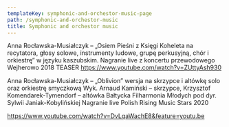 ```yaml
---
templateKey: symphonic-and-orchestor-music-page
path: /symphonic-and-orchestor-music
title: Symphonic and orchestor music
---
```


Anna Rocławska-Musiałczyk –  „Osiem Pieśni z Księgi Koheleta na recytatora, głosy solowe, instrumenty ludowe, grupę perkusyjną, chór i orkiestrę”
w języku kaszubskim. Nagranie live z koncertu przewodowego Wejherowo 2018 TEASER
https://www.youtube.com/watch?v=ZUttyAsh930

Anna Rocławska-Musiałczyk – „Oblivion” wersja na skrzypce i altówkę solo oraz orkiestrę smyczkową
Wyk. Arnaud Kamiński – skrzypce, Krzysztof Komendarek-Tymendorf – altówka
Bałtycka Filharmonia Młodych pod dyr. Sylwii Janiak-Kobylińskiej
Nagranie live Polish Rising Music Stars 2020

https://www.youtube.com/watch?v=DvLqaWachE8&feature=youtu.be

